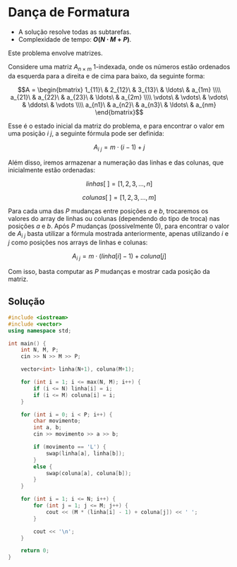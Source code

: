 # Dança de Formatura

- A solução resolve todas as subtarefas.
- Complexidade de tempo: **$O(N \cdot M + P)$**.

Este problema envolve matrizes.

Considere uma matriz $A_{n \times m}$ 1-indexada, onde os números estão ordenados da esquerda para a direita e de cima para baixo, da seguinte forma:

```math
A =
\begin{bmatrix}
  1_{11}\ & 2_{12}\ & 3_{13}\ & \ldots\ & a_{1m} \\\\
  a_{21}\ & a_{22}\ & a_{23}\ & \ldots\ & a_{2m} \\\\
  \vdots\ & \vdots\ & \vdots\ & \ddots\ & \vdots \\\\
  a_{n1}\ & a_{n2}\ & a_{n3}\ & \ldots\ & a_{nm}
  
\end{bmatrix}
```

Esse é o estado inicial da matriz do problema, e para encontrar o valor em uma posição $i \ j$, a seguinte fórmula pode ser definida:

$$A_{i \ j} = m \cdot (i - 1) + j$$

Além disso, iremos armazenar a numeração das linhas e das colunas, que inicialmente estão ordenadas:

$$linhas[\ ] = [1, 2, 3, \ldots, n]$$

$$colunas[\ ] = [1, 2, 3, \ldots, m]$$

Para cada uma das $P$ mudanças entre posições $a$ e $b$, trocaremos os valores do array de linhas ou colunas (dependendo do tipo de troca) nas posições $a$ e $b$. Após $P$ mudanças (possivelmente 0), para encontrar o valor de $A_{i \ j}$ basta utilizar a fórmula mostrada anteriormente, apenas utilizando $i$ e $j$ como posições nos arrays de linhas e colunas:

$$A_{i \ j} = m \cdot (linha[i] - 1) + coluna[j]$$

Com isso, basta computar as $P$ mudanças e mostrar cada posição da matriz.

## Solução

```cpp
#include <iostream>
#include <vector>
using namespace std;

int main() {
    int N, M, P;
    cin >> N >> M >> P;

    vector<int> linha(N+1), coluna(M+1);

    for (int i = 1; i <= max(N, M); i++) {
        if (i <= N) linha[i] = i;
        if (i <= M) coluna[i] = i;
    }

    for (int i = 0; i < P; i++) {
        char movimento;
        int a, b;
        cin >> movimento >> a >> b;

        if (movimento == 'L') {
            swap(linha[a], linha[b]);
        }
        else {
            swap(coluna[a], coluna[b]);
        }
    }

    for (int i = 1; i <= N; i++) {
        for (int j = 1; j <= M; j++) {
            cout << (M * (linha[i] - 1) + coluna[j]) << ' ';
        }

        cout << '\n';
    }

    return 0;
}
```
